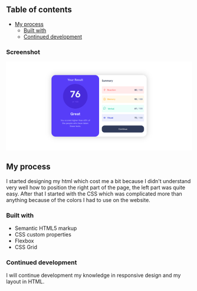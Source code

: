 ## Table of contents

- [My process](#my-process)
  - [Built with](#built-with)
  - [Continued development](#continued-development)



### Screenshot

![](./assets/images/capture.png)



## My process

I started designing my html which cost me a bit because I didn't understand very well how to position the right part of the page, the left part was quite easy. After that I started with the CSS which was complicated more than anything because of the colors I had to use on the website.


### Built with

- Semantic HTML5 markup
- CSS custom properties
- Flexbox
- CSS Grid


### Continued development

I will continue development my knowledge in responsive design and my layout in HTML.


